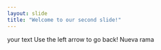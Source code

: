 ```yaml
---
layout: slide
title: "Welcome to our second slide!"
---
```

your text
Use the left arrow to go back!
Nueva rama
